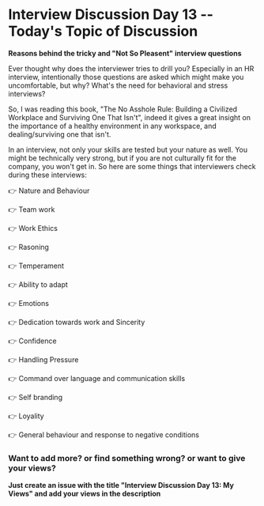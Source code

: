 # Interview Discussion Day 13 -- Today's Topic of Discussion

**Reasons behind the tricky and "Not So Pleasent" interview questions**

Ever thought why does the interviewer tries to drill you? Especially in an HR interview, intentionally those questions are asked which might make you uncomfortable, but why? What's the need for behavioral and stress interviews?

So, I was reading this book, "The No Asshole Rule: Building a Civilized Workplace and Surviving One That Isn't", indeed it gives a great insight on the importance of a healthy environment in any workspace, and dealing/surviving one that isn't.

In an interview, not only your skills are tested but your nature as well. You might be technically very strong, but if you are not culturally fit for the company, you won't get in. So here are some things that interviewers check during these interviews:

👉 Nature and Behaviour

👉 Team work

👉 Work Ethics

👉 Rasoning

👉 Temperament

👉 Ability to adapt

👉 Emotions

👉 Dedication towards work and Sincerity

👉 Confidence

👉 Handling Pressure

👉 Command over language and communication skills

👉 Self branding

👉 Loyality

👉 General behaviour and response to negative conditions

### Want to add more? or find something wrong? or want to give your views? 

**Just create an issue with the title "Interview Discussion Day 13: My Views" and add your views in the description**
